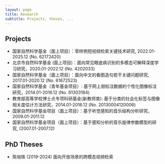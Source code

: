 ```yaml
---
layout: page
title: Research
subtitle: Projects, theses, ...
---
```


## Projects

+ 国家自然科学基金（面上项目）：零样例短视频检索关键技术研究, 2022.01-2025.12 (No. 62172420)
+ 北京市自然科学基金 (面上项目)：面向常见眼底病识别的多模态可解释深度学习研究，2020.01-2022.12 (No. 4202033)
+ 国家自然科学基金（面上项目）：面向中文的看图造句若干关键问题研究, 2017.01-2020.12 (No. 61672523)
+ 国家自然科学基金（青年基金项目）: 基于网上弱标注数据的个性化图像标注研究，2014.01-2016.12 (No. 61303184)
+ 教育部高等学校博士点专项科研基金(新教师类): 基于分类的社会化标签与图像相关度估计方法研究，2014.01-2016.12 (No. 20130004120006)
+ 国家自然科学基金项目（面上项目）：基于听觉感知的音乐结构分析研究，2009.01-2011.12
+ 国家自然科学基金项目（面上项目）：基于感知分析的音乐旋律参数模型的研究, (2007.01-2007.12)

## PhD Theses
+ 陈坳珠 (2019-2024) 面向开放场景的跨模态视频检索

